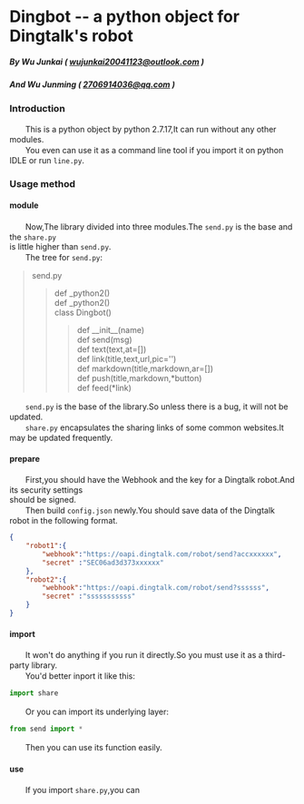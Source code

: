 # Dingbot -- a python object for Dingtalk's robot
##### By Wu Junkai ( wujunkai20041123@outlook.com )
##### And Wu Junming ( 2706914036@qq.com )

### Introduction
　　This is a python object by python 2.7.17,It can run without any other modules.  
　　You even can use it as a command line tool if you import it on python IDLE or run `line.py`.
### Usage method
#### module
　　Now,The library divided into three modules.The `send.py` is the base and the `share.py`  
is little higher than `send.py`.  
　　The tree for `send.py`:  
> send.py  
>> def \_python2()  
>> def \_python2()  
>> class Dingbot()  
>>> def \_\_init\_\_(name)  
>>> def send(msg)  
>>> def text(text,at=\[\])  
>>> def link(title,text,url,pic='')  
>>> def markdown(title,markdown,ar=\[\])  
>>> def push(title,markdown,\*button)  
>>> def feed(\*link)  

　　`send.py` is the base of the library.So unless there is a bug, it will not be updated.  
　　`share.py` encapsulates the sharing links of some common websites.It may be updated frequently.
#### prepare
　　First,you should have the Webhook and the key for a Dingtalk robot.And its security settings  
should be signed.  
　　Then build `config.json` newly.You should save data of the Dingtalk robot in the following format.  
```json  
{
    "robot1":{
        "webhook":"https://oapi.dingtalk.com/robot/send?accxxxxxx",
        "secret" :"SEC06ad3d373xxxxxx"
    },
    "robot2":{
        "webhook":"https://oapi.dingtalk.com/robot/send?ssssss",
        "secret" :"sssssssssss"
    }
}
```
#### import 
　　It won't do anything if you run it directly.So you must use it as a third-party library.  
　　You'd better inport it like this:  
```python  
import share
```  
　　Or you can import its underlying layer:  
```python  
from send import *
``` 
　　Then you can use its function easily.  
#### use
　　If you import `share.py`,you can 
